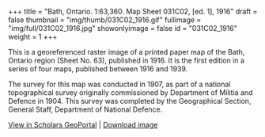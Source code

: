 +++
title = "Bath, Ontario. 1:63,360. Map Sheet 031C02, [ed. 1], 1916"
draft = false
thumbnail = "img/thumb/031C02_1916.gif"
fullimage = "img/full/031C02_1916.jpg"
showonlyimage = false
id = "031C02_1916"
weight = 1
+++

This is a georeferenced raster image of a printed paper map of the Bath, Ontario region (Sheet No. 63), published in 1916. It is the first edition in a series of four maps, published between 1916 and 1939.
<!--more-->

The survey for this map was conducted in 1907, as part of a national topographical survey originally commissioned by Department of Militia and Defence in 1904. This survey was completed by the Geographical Section, General Staff, Department of National Defence.

[View in Scholars GeoPortal](http://geo.scholarsportal.info/#r/details/_uri@=HTDP63360K031C02_1916TIFF&_add:true) | [Download image](http://geo.scholarsportal.info/proxy.html?http:__maps.scholarsportal.info/files/images/OpenContent/HTDP63360K031C02_1916TIFF.jpg)